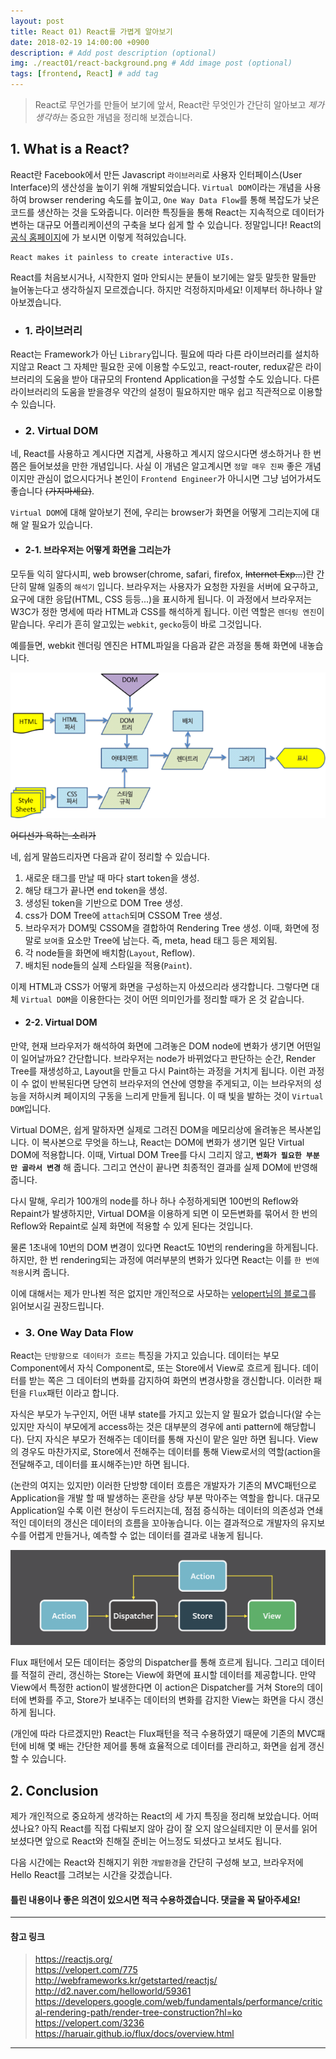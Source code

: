 ```yaml
---
layout: post
title: React 01) React를 가볍게 알아보기
date: 2018-02-19 14:00:00 +0900
description: # Add post description (optional)
img: ./react01/react-background.png # Add image post (optional)
tags: [frontend, React] # add tag
---
```



> React로 무언가를 만들어 보기에 앞서, React란 무엇인가 간단히 알아보고 *제가 생각하는* 중요한 개념을 정리해 보겠습니다.

## 1. What is a React?

React란 Facebook에서 만든 Javascript `라이브러리`로 사용자 인터페이스(User Interface)의 생산성을 높이기 위해 개발되었습니다. `Virtual DOM`이라는 개념을 사용하여 browser rendering 속도를 높이고, `One Way Data Flow`를 통해 복잡도가 낮은 코드를 생산하는 것을 도와줍니다. 이러한 특징들을 통해 React는 지속적으로 데이터가 변하는 대규모 어플리케이션의 구축을 보다 쉽게 할 수 있습니다. 
정말입니다! React의 [공식 홈페이지](https://reactjs.org/)에 가 보시면 이렇게 적혀있습니다.

```
React makes it painless to create interactive UIs.
```

React를 처음보시거나, 시작한지 얼마 안되시는 분들이 보기에는 알듯 말듯한 말들만 늘어놓는다고 생각하실지 모르겠습니다. 하지만 걱정하지마세요! 이제부터 하나하나 알아보겠습니다.

- ### 1. 라이브러리

React는 Framework가 아닌 `Library`입니다. 필요에 따라 다른 라이브러리를 설치하지않고 React 그 자체만 필요한 곳에 이용할 수도있고, react-router, redux같은 라이브러리의 도움을 받아 대규모의 Frontend Application을 구성할 수도 있습니다. 다른 라이브러리의 도움을 받을경우 약간의 설정이 필요하지만 매우 쉽고 직관적으로 이용할 수 있습니다.

- ### 2. Virtual DOM

네, React를 사용하고 계시다면 지겹게, 사용하고 계시지 않으시다면 생소하거나 한 번쯤은 들어보셨을 만한 개념입니다. 사실 이 개념은 알고계시면 `정말 매우 진짜` 좋은 개념이지만 관심이 없으시다거나 본인이 `Frontend Engineer`가 아니시면 그냥 넘어가셔도 좋습니다 ~~(가지마세요)~~.

`Virtual DOM`에 대해 알아보기 전에, 우리는 browser가 화면을 어떻게 그리는지에 대해 알 필요가 있습니다.

- #### 2-1. 브라우저는 어떻게 화면을 그리는가

모두들 익히 알다시피, web browser(chrome, safari, firefox, ~~Internet Exp...~~)란 간단히 말해 일종의 `해석기` 입니다. 브라우저는 사용자가 요청한 자원을 서버에 요구하고, 요구에 대한 응답(HTML, CSS 등등...)을 표시하게 됩니다. 이 과정에서 브라우저는 W3C가 정한 명세에 따라 HTML과 CSS를 해석하게 됩니다. 이런 역할은 `렌더링 엔진`이 맡습니다. 우리가 흔히 알고있는 `webkit`, `gecko`등이 바로 그것입니다.

예를들면, webkit 렌더링 엔진은 HTML파일을 다음과 같은 과정을 통해 화면에 내놓습니다.

![image](../assets/img/react01/webkit.png)

~~어디선가 욕하는 소리가~~

네, 쉽게 말씀드리자면 다음과 같이 정리할 수 있습니다.

1. 새로운 태그를 만날 때 마다 start token을 생성.
2. 해당 태그가 끝나면 end token을 생성.
3. 생성된 token을 기반으로 DOM Tree 생성.
4. css가 DOM Tree에 `attach`되며 CSSOM Tree 생성.
5. 브라우저가 DOM및 CSSOM을 결합하여 Rendering Tree 생성. 이때, 화면에 정말로 `보여줄` 요소만 Tree에 남는다. 즉, meta, head 태그 등은 제외됨.
6. 각 node들을 화면에 배치함(`Layout`, Reflow).
7. 배치된 node들의 실제 스타일을 적용(`Paint`).

이제 HTML과 CSS가 어떻게 화면을 구성하는지 아셨으리라 생각합니다. 그렇다면 대체 `Virtual DOM`을 이용한다는 것이 어떤 의미인가를 정리할 때가 온 것 같습니다.

- #### 2-2. Virtual DOM

만약, 현재 브라우저가 해석하여 화면에 그려놓은 DOM node에 변화가 생기면 어떤일이 일어날까요? 간단합니다. 브라우저는 node가 바뀌었다고 판단하는 순간, Render Tree를 재생성하고, Layout을 만들고 다시 Paint하는 과정을 거치게 됩니다. 이런 과정이 수 없이 반복된다면 당연히 브라우저의 연산에 영향을 주게되고, 이는 브라우저의 성능을 저하시켜 페이지의 구동을 느리게 만들게 됩니다. 이 때 빛을 발하는 것이 `Virtual DOM`입니다.

Virtual DOM은, 쉽게 말하자면 실제로 그려진 DOM을 메모리상에 올려놓은 복사본입니다. 이 복사본으로 무엇을 하느냐, React는 DOM에 변화가 생기면 일단 Virtual DOM에 적용합니다. 이때, Virtual DOM Tree를 다시 그리지 않고, **`변화가 필요한 부분만 골라서 변경`** 해 줍니다. 그리고 연산이 끝나면 최종적인 결과를 실제 DOM에 반영해 줍니다.

다시 말해, 우리가 100개의 node를 하나 하나 수정하게되면 100번의 Reflow와 Repaint가 발생하지만, Virtual DOM을 이용하게 되면 이 모든변화를 묶어서 한 번의 Reflow와 Repaint로 실제 화면에 적용할 수 있게 된다는 것입니다.

물론 1초내에 10번의 DOM 변경이 있다면 React도 10번의 rendering을 하게됩니다. 하지만, 한 번 rendering되는 과정에 여러부분의 변화가 있다면 React는 이를 `한 번에 적용`시켜 줍니다.

이에 대해서는 제가 만나뵌 적은 없지만 개인적으로 사모하는 [velopert님의 블로그](https://velopert.com/3236)를 읽어보시길 권장드립니다.

- ### 3. One Way Data Flow

React는 `단방향으로 데이터가 흐르는` 특징을 가지고 있습니다. 데이터는 부모 Component에서 자식 Component로, 또는 Store에서 View로 흐르게 됩니다. 데이터를 받는 쪽은 그 데이터의 변화를 감지하여 화면의 변경사항을 갱신합니다. 이러한 패턴을 `Flux`패턴 이라고 합니다.

자식은 부모가 누구인지, 어떤 내부 state를 가지고 있는지 알 필요가 없습니다(알 수는 있지만 자식이 부모에게 access하는 것은 대부분의 경우에 anti pattern에 해당합니다). 단지 자식은 부모가 전해주는 데이터를 통해 자신이 맡은 일만 하면 됩니다. View의 경우도 마찬가지로, Store에서 전해주는 데이터를 통해 View로서의 역할(action을 전달해주고, 데이터를 표시해주는)만 하면 됩니다.

(논란의 여지는 있지만) 이러한 단방향 데이터 흐름은 개발자가 기존의 MVC패턴으로 Application을 개발 할 때 발생하는 혼란을 상당 부분 막아주는 역할을 합니다. 대규모 Application일 수록 이런 현상이 두드러지는데, 점점 증식하는 데이터의 의존성과 연쇄적인 데이터의 갱신은 데이터의 흐름을 꼬아놓습니다. 이는 결과적으로 개발자의 유지보수를 어렵게 만들거나, 예측할 수 없는 데이터를 결과로 내놓게 됩니다.

![image](../assets/img/react01/flux.png)

Flux 패턴에서 모든 데이터는 중앙의 Dispatcher를 통해 흐르게 됩니다. 그리고 데이터를 적절히 관리, 갱신하는 Store는 View에 화면에 표시할 데이터를 제공합니다. 만약 View에서 특정한 action이 발생한다면 이 action은 Dispatcher를 거쳐 Store의 데이터에 변화를 주고, Store가 보내주는 데이터의 변화를 감지한 View는 화면을 다시 갱신하게 됩니다.

(개인에 따라 다르겠지만) React는 Flux패턴을 적극 수용하였기 때문에 기존의 MVC패턴에 비해 몇 배는 간단한 제어를 통해 효율적으로 데이터를 관리하고, 화면을 쉽게 갱신할 수 있습니다.

## 2. Conclusion

제가 개인적으로 중요하게 생각하는 React의 세 가지 특징을 정리해 보았습니다. 어떠셨나요? 아직 React를 직접 다뤄보지 않아 감이 잘 오지 않으실테지만 이 문서를 읽어보셨다면 앞으로 React와 친해질 준비는 어느정도 되셨다고 보셔도 됩니다.

다음 시간에는 React와 친해지기 위한 `개발환경`을 간단히 구성해 보고, 브라우저에 Hello React를 그려보는 시간을 갖겠습니다.

#### 틀린 내용이나 좋은 의견이 있으시면 적극 수용하겠습니다. 댓글을 꼭 달아주세요!

---
#### 참고 링크
> https://reactjs.org/  
> https://velopert.com/775  
> http://webframeworks.kr/getstarted/reactjs/  
> http://d2.naver.com/helloworld/59361  
> https://developers.google.com/web/fundamentals/performance/critical-rendering-path/render-tree-construction?hl=ko  
> https://velopert.com/3236  
> https://haruair.github.io/flux/docs/overview.html
---
